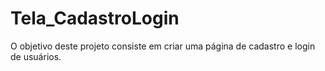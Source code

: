 # Tela_CadastroLogin

O objetivo deste projeto consiste em criar uma página de cadastro e login de usuários.